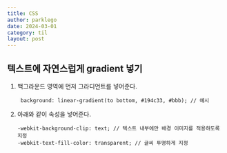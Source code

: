 ```yaml
---
title: CSS
author: parklego
date: 2024-03-01
category: til
layout: post
---
```


## 텍스트에 자연스럽게 gradient 넣기

1. 백그라운드 영역에 먼저 그라디언트를 넣어준다.

   ```
    background: linear-gradient(to bottom, #194c33, #bbb); // 예시
   ```

2. 아래와 같이 속성을 넣어준다.

   ```
   -webkit-background-clip: text; // 텍스트 내부에만 배경 이미지를 적용하도록 지정
   -webkit-text-fill-color: transparent; // 글씨 투명하게 지정
   ```
